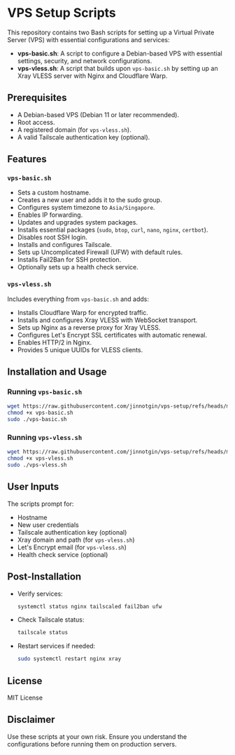 # VPS Setup Scripts

This repository contains two Bash scripts for setting up a Virtual Private Server (VPS) with essential configurations and services:

- **vps-basic.sh**: A script to configure a Debian-based VPS with essential settings, security, and network configurations.
- **vps-vless.sh**: A script that builds upon `vps-basic.sh` by setting up an Xray VLESS server with Nginx and Cloudflare Warp.

## Prerequisites

- A Debian-based VPS (Debian 11 or later recommended).
- Root access.
- A registered domain (for `vps-vless.sh`).
- A valid Tailscale authentication key (optional).

## Features

### `vps-basic.sh`

- Sets a custom hostname.
- Creates a new user and adds it to the sudo group.
- Configures system timezone to `Asia/Singapore`.
- Enables IP forwarding.
- Updates and upgrades system packages.
- Installs essential packages (`sudo`, `btop`, `curl`, `nano`, `nginx`, `certbot`).
- Disables root SSH login.
- Installs and configures Tailscale.
- Sets up Uncomplicated Firewall (UFW) with default rules.
- Installs Fail2Ban for SSH protection.
- Optionally sets up a health check service.

### `vps-vless.sh`

Includes everything from `vps-basic.sh` and adds:

- Installs Cloudflare Warp for encrypted traffic.
- Installs and configures Xray VLESS with WebSocket transport.
- Sets up Nginx as a reverse proxy for Xray VLESS.
- Configures Let's Encrypt SSL certificates with automatic renewal.
- Enables HTTP/2 in Nginx.
- Provides 5 unique UUIDs for VLESS clients.

## Installation and Usage

### Running `vps-basic.sh`

```bash
wget https://raw.githubusercontent.com/jinnotgin/vps-setup/refs/heads/main/vps-vless.sh
chmod +x vps-basic.sh
sudo ./vps-basic.sh
```

### Running `vps-vless.sh`

```bash
wget https://raw.githubusercontent.com/jinnotgin/vps-setup/refs/heads/main/vps-vless.sh
chmod +x vps-vless.sh
sudo ./vps-vless.sh
```

## User Inputs

The scripts prompt for:

- Hostname
- New user credentials
- Tailscale authentication key (optional)
- Xray domain and path (for `vps-vless.sh`)
- Let's Encrypt email (for `vps-vless.sh`)
- Health check service (optional)

## Post-Installation

- Verify services:
  ```bash
  systemctl status nginx tailscaled fail2ban ufw
  ```
- Check Tailscale status:
  ```bash
  tailscale status
  ```
- Restart services if needed:
  ```bash
  sudo systemctl restart nginx xray
  ```

## License

MIT License

## Disclaimer

Use these scripts at your own risk. Ensure you understand the configurations before running them on production servers.

